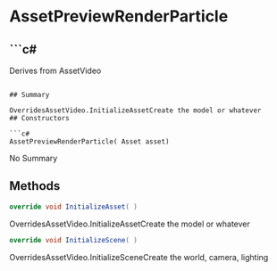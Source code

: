# AssetPreviewRenderParticle

## ```c#
Derives from AssetVideo
```

## Summary

OverridesAssetVideo.InitializeAssetCreate the model or whatever
## Constructors

```c#
AssetPreviewRenderParticle( Asset asset) 
```
No Summary
## Methods

```c#
override void InitializeAsset( ) 
```
OverridesAssetVideo.InitializeAssetCreate the model or whatever
```c#
override void InitializeScene( ) 
```
OverridesAssetVideo.InitializeSceneCreate the world, camera, lighting
